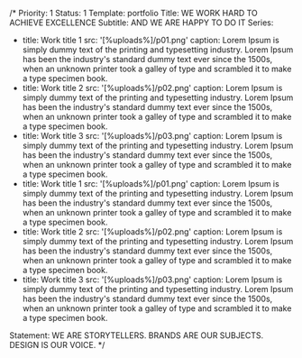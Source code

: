 /*
Priority: 1
Status: 1
Template: portfolio
Title: WE WORK HARD TO ACHIEVE EXCELLENCE
Subtitle: AND WE ARE HAPPY TO DO IT
Series:
- title: Work title 1
  src: '[%uploads%]/p01.png'
  caption: Lorem Ipsum is simply dummy text of the printing and typesetting industry. Lorem Ipsum has been the industry's standard dummy text ever since the 1500s, when an unknown printer took a galley of type and scrambled it to make a type specimen book.
- title: Work title 2
  src: '[%uploads%]/p02.png'
  caption: Lorem Ipsum is simply dummy text of the printing and typesetting industry. Lorem Ipsum has been the industry's standard dummy text ever since the 1500s, when an unknown printer took a galley of type and scrambled it to make a type specimen book.
- title: Work title 3
  src: '[%uploads%]/p03.png'
  caption: Lorem Ipsum is simply dummy text of the printing and typesetting industry. Lorem Ipsum has been the industry's standard dummy text ever since the 1500s, when an unknown printer took a galley of type and scrambled it to make a type specimen book.
- title: Work title 1
  src: '[%uploads%]/p01.png'
  caption: Lorem Ipsum is simply dummy text of the printing and typesetting industry. Lorem Ipsum has been the industry's standard dummy text ever since the 1500s, when an unknown printer took a galley of type and scrambled it to make a type specimen book.
- title: Work title 2
  src: '[%uploads%]/p02.png'
  caption: Lorem Ipsum is simply dummy text of the printing and typesetting industry. Lorem Ipsum has been the industry's standard dummy text ever since the 1500s, when an unknown printer took a galley of type and scrambled it to make a type specimen book.
- title: Work title 3
  src: '[%uploads%]/p03.png'
  caption: Lorem Ipsum is simply dummy text of the printing and typesetting industry. Lorem Ipsum has been the industry's standard dummy text ever since the 1500s, when an unknown printer took a galley of type and scrambled it to make a type specimen book.
  
Statement: WE ARE STORYTELLERS. BRANDS ARE OUR SUBJECTS. DESIGN IS OUR VOICE.
*/
